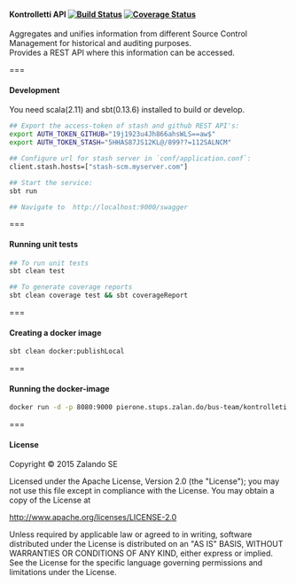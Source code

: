 
#### Kontrolletti API      [![Build Status](https://travis-ci.org/zalando/kontrolletti.svg?branch=develop)](https://travis-ci.org/zalando/kontrolletti) [![Coverage Status](https://coveralls.io/repos/zalando/kontrolletti/badge.svg?branch=develop)](https://coveralls.io/r/zalando/kontrolletti?branch=develop)
Aggregates and unifies information from different Source Control Management for historical and auditing purposes.  
Provides a REST API where this information can be accessed.

===
#### Development
You need scala(2.11) and sbt(0.13.6) installed to build or develop.  
```sh
## Export the access-token of stash and github REST API's:  
export AUTH_TOKEN_GITHUB="19j1923u4Jh866ahsWLS==aw$"
export AUTH_TOKEN_STASH="5HHAS87JS12KL@/899??=112SALNCM"

## Configure url for stash server in `conf/application.conf`:
client.stash.hosts=["stash-scm.myserver.com"]

## Start the service:  
sbt run 

## Navigate to  http://localhost:9000/swagger
```  

===
#### Running unit tests
```sh
## To run unit tests
sbt clean test

## To generate coverage reports
sbt clean coverage test && sbt coverageReport
```
===
#### Creating a docker image
```sh
sbt clean docker:publishLocal
```
===
#### Running the docker-image
```sh
docker run -d -p 8080:9000 pierone.stups.zalan.do/bus-team/kontrolleti:1.0-SNAPSHOT
```  

===
#### License


Copyright © 2015 Zalando SE

Licensed under the Apache License, Version 2.0 (the "License");
you may not use this file except in compliance with the License.
You may obtain a copy of the License at

http://www.apache.org/licenses/LICENSE-2.0

Unless required by applicable law or agreed to in writing, software
distributed under the License is distributed on an "AS IS" BASIS,
WITHOUT WARRANTIES OR CONDITIONS OF ANY KIND, either express or implied.
See the License for the specific language governing permissions and
limitations under the License.

 






